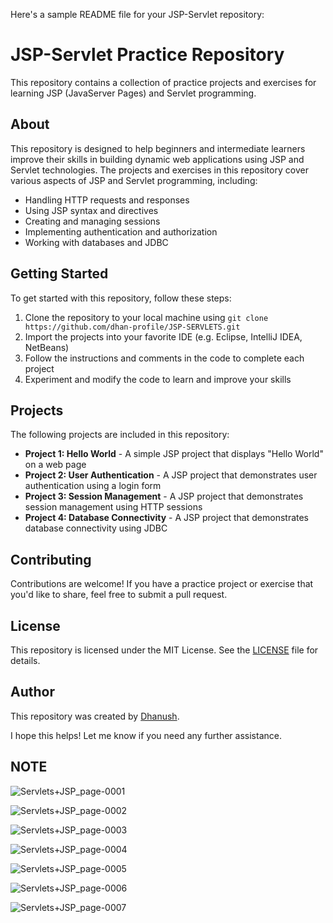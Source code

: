 Here's a sample README file for your JSP-Servlet repository:

**JSP-Servlet Practice Repository**
=====================================

This repository contains a collection of practice projects and exercises for learning JSP (JavaServer Pages) and Servlet programming.

**About**
--------

This repository is designed to help beginners and intermediate learners improve their skills in building dynamic web applications using JSP and Servlet technologies. The projects and exercises in this repository cover various aspects of JSP and Servlet programming, including:

* Handling HTTP requests and responses
* Using JSP syntax and directives
* Creating and managing sessions
* Implementing authentication and authorization
* Working with databases and JDBC

**Getting Started**
-------------------

To get started with this repository, follow these steps:

1. Clone the repository to your local machine using `git clone https://github.com/dhan-profile/JSP-SERVLETS.git`
2. Import the projects into your favorite IDE (e.g. Eclipse, IntelliJ IDEA, NetBeans)
3. Follow the instructions and comments in the code to complete each project
4. Experiment and modify the code to learn and improve your skills

**Projects**
------------

The following projects are included in this repository:

* **Project 1: Hello World** - A simple JSP project that displays "Hello World" on a web page
* **Project 2: User Authentication** - A JSP project that demonstrates user authentication using a login form
* **Project 3: Session Management** - A JSP project that demonstrates session management using HTTP sessions
* **Project 4: Database Connectivity** - A JSP project that demonstrates database connectivity using JDBC

**Contributing**
---------------

Contributions are welcome! If you have a practice project or exercise that you'd like to share, feel free to submit a pull request.

**License**
---------

This repository is licensed under the MIT License. See the [LICENSE](LICENSE) file for details.

**Author**
---------

This repository was created by [Dhanush](https://github.com/dhan-profile).

I hope this helps! Let me know if you need any further assistance.

## NOTE

![Servlets+JSP_page-0001](https://github.com/dhan-profile/JSP-Servlets/assets/29054766/cbeb3806-6fa2-4745-b374-565b9c821ab2)

![Servlets+JSP_page-0002](https://github.com/dhan-profile/JSP-Servlets/assets/29054766/dc5ea6af-56a5-4b22-835a-b79813f0b65b)

![Servlets+JSP_page-0003](https://github.com/dhan-profile/JSP-Servlets/assets/29054766/87e952e3-c0dc-430e-bf40-0c3fefad077d)

![Servlets+JSP_page-0004](https://github.com/dhan-profile/JSP-Servlets/assets/29054766/0eaffa51-3363-4ee1-b105-d9aeccceb780)

![Servlets+JSP_page-0005](https://github.com/dhan-profile/JSP-Servlets/assets/29054766/622ee76b-258d-4310-b6f0-76f0ed284772)

![Servlets+JSP_page-0006](https://github.com/dhan-profile/JSP-Servlets/assets/29054766/92cb37cc-d5a7-4de7-ace8-7c47f93c3e06)

![Servlets+JSP_page-0007](https://github.com/dhan-profile/JSP-Servlets/assets/29054766/1e68d790-662d-4b68-bf1c-b1e8cbeaf14a)

